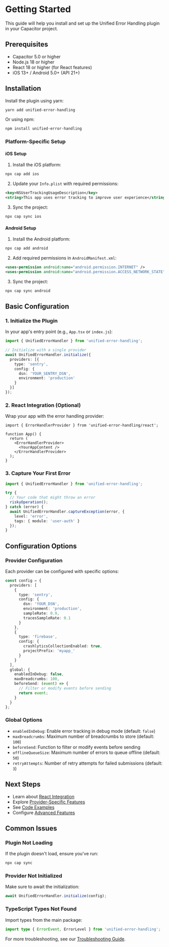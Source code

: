 # Getting Started

This guide will help you install and set up the Unified Error Handling plugin in your Capacitor project.

## Prerequisites

- Capacitor 5.0 or higher
- Node.js 18 or higher
- React 18 or higher (for React features)
- iOS 13+ / Android 5.0+ (API 21+)

## Installation

Install the plugin using yarn:

```bash
yarn add unified-error-handling
```

Or using npm:

```bash
npm install unified-error-handling
```

### Platform-Specific Setup

#### iOS Setup

1. Install the iOS platform:
```bash
npx cap add ios
```

2. Update your `Info.plist` with required permissions:
```xml
<key>NSUserTrackingUsageDescription</key>
<string>This app uses error tracking to improve user experience</string>
```

3. Sync the project:
```bash
npx cap sync ios
```

#### Android Setup

1. Install the Android platform:
```bash
npx cap add android
```

2. Add required permissions in `AndroidManifest.xml`:
```xml
<uses-permission android:name="android.permission.INTERNET" />
<uses-permission android:name="android.permission.ACCESS_NETWORK_STATE" />
```

3. Sync the project:
```bash
npx cap sync android
```

## Basic Configuration

### 1. Initialize the Plugin

In your app's entry point (e.g., `App.tsx` or `index.js`):

```typescript
import { UnifiedErrorHandler } from 'unified-error-handling';

// Initialize with a single provider
await UnifiedErrorHandler.initialize({
  providers: [{
    type: 'sentry',
    config: {
      dsn: 'YOUR_SENTRY_DSN',
      environment: 'production'
    }
  }]
});
```

### 2. React Integration (Optional)

Wrap your app with the error handling provider:

```tsx
import { ErrorHandlerProvider } from 'unified-error-handling/react';

function App() {
  return (
    <ErrorHandlerProvider>
      <YourAppContent />
    </ErrorHandlerProvider>
  );
}
```

### 3. Capture Your First Error

```typescript
import { UnifiedErrorHandler } from 'unified-error-handling';

try {
  // Your code that might throw an error
  riskyOperation();
} catch (error) {
  await UnifiedErrorHandler.captureException(error, {
    level: 'error',
    tags: { module: 'user-auth' }
  });
}
```

## Configuration Options

### Provider Configuration

Each provider can be configured with specific options:

```typescript
const config = {
  providers: [
    {
      type: 'sentry',
      config: {
        dsn: 'YOUR_DSN',
        environment: 'production',
        sampleRate: 0.9,
        tracesSampleRate: 0.1
      }
    },
    {
      type: 'firebase',
      config: {
        crashlyticsCollectionEnabled: true,
        projectPrefix: 'myapp_'
      }
    }
  ],
  global: {
    enabledInDebug: false,
    maxBreadcrumbs: 100,
    beforeSend: (event) => {
      // Filter or modify events before sending
      return event;
    }
  }
};
```

### Global Options

- `enabledInDebug`: Enable error tracking in debug mode (default: `false`)
- `maxBreadcrumbs`: Maximum number of breadcrumbs to store (default: `100`)
- `beforeSend`: Function to filter or modify events before sending
- `offlineQueueSize`: Maximum number of errors to queue offline (default: `50`)
- `retryAttempts`: Number of retry attempts for failed submissions (default: `3`)

## Next Steps

- Learn about [React Integration](./react-integration.md)
- Explore [Provider-Specific Features](../providers/index.md)
- See [Code Examples](../examples/basic-usage.md)
- Configure [Advanced Features](./configuration.md)

## Common Issues

### Plugin Not Loading

If the plugin doesn't load, ensure you've run:
```bash
npx cap sync
```

### Provider Not Initialized

Make sure to await the initialization:
```typescript
await UnifiedErrorHandler.initialize(config);
```

### TypeScript Types Not Found

Import types from the main package:
```typescript
import type { ErrorEvent, ErrorLevel } from 'unified-error-handling';
```

For more troubleshooting, see our [Troubleshooting Guide](./troubleshooting.md).